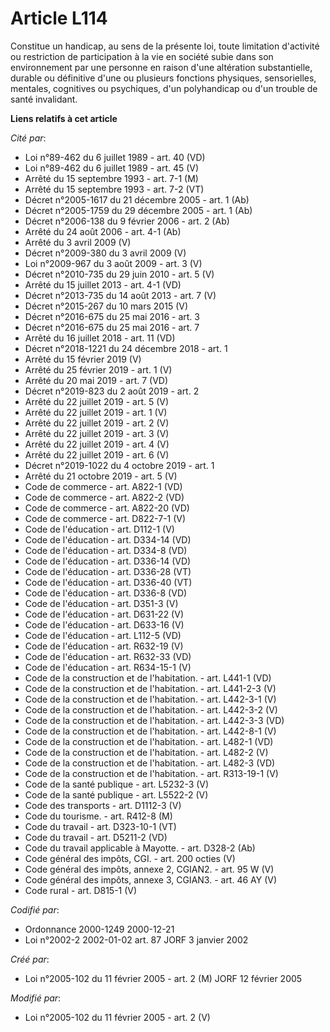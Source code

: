 # Article L114

Constitue un handicap, au sens de la présente loi, toute limitation d'activité ou restriction de participation à la vie en
société subie dans son environnement par une personne en raison d'une altération substantielle, durable ou définitive d'une
ou plusieurs fonctions physiques, sensorielles, mentales, cognitives ou psychiques, d'un polyhandicap ou d'un trouble de
santé invalidant.

**Liens relatifs à cet article**

_Cité par_:

  - Loi n°89-462 du 6 juillet 1989 - art. 40 (VD)
  - Loi n°89-462 du 6 juillet 1989 - art. 45 (V)
  - Arrêté du 15 septembre 1993 - art. 7-1 (M)
  - Arrêté du 15 septembre 1993 - art. 7-2 (VT)
  - Décret n°2005-1617 du 21 décembre 2005 - art. 1 (Ab)
  - Décret n°2005-1759 du 29 décembre 2005 - art. 1 (Ab)
  - Décret n°2006-138 du 9 février 2006 - art. 2 (Ab)
  - Arrêté du 24 août 2006 - art. 4-1 (Ab)
  - Arrêté du 3 avril 2009 (V)
  - Décret n°2009-380 du 3 avril 2009 (V)
  - Loi n°2009-967 du 3 août 2009 - art. 3 (V)
  - Décret n°2010-735 du 29 juin 2010 - art. 5 (V)
  - Arrêté du 15 juillet 2013 - art. 4-1 (VD)
  - Décret n°2013-735 du 14 août 2013 - art. 7 (V)
  - Décret n°2015-267 du 10 mars 2015 (V)
  - Décret n°2016-675 du 25 mai 2016 - art. 3
  - Décret n°2016-675 du 25 mai 2016 - art. 7
  - Arrêté du 16 juillet 2018 - art. 11 (VD)
  - Décret n°2018-1221 du 24 décembre 2018 - art. 1
  - Arrêté du 15 février 2019 (V)
  - Arrêté du 25 février 2019 - art. 1 (V)
  - Arrêté du 20 mai 2019 - art. 7 (VD)
  - Décret n°2019-823 du 2 août 2019 - art. 2
  - Arrêté du 22 juillet 2019 - art. 5 (V)
  - Arrêté du 22 juillet 2019 - art. 1 (V)
  - Arrêté du 22 juillet 2019 - art. 2 (V)
  - Arrêté du 22 juillet 2019 - art. 3 (V)
  - Arrêté du 22 juillet 2019 - art. 4 (V)
  - Arrêté du 22 juillet 2019 - art. 6 (V)
  - Décret n°2019-1022 du 4 octobre 2019 - art. 1
  - Arrêté du 21 octobre 2019 - art. 5 (V)
  - Code de commerce - art. A822-1 (VD)
  - Code de commerce - art. A822-2 (VD)
  - Code de commerce - art. A822-20 (VD)
  - Code de commerce - art. D822-7-1 (V)
  - Code de l'éducation - art. D112-1 (V)
  - Code de l'éducation - art. D334-14 (VD)
  - Code de l'éducation - art. D334-8 (VD)
  - Code de l'éducation - art. D336-14 (VD)
  - Code de l'éducation - art. D336-28 (VT)
  - Code de l'éducation - art. D336-40 (VT)
  - Code de l'éducation - art. D336-8 (VD)
  - Code de l'éducation - art. D351-3 (V)
  - Code de l'éducation - art. D631-22 (V)
  - Code de l'éducation - art. D633-16 (V)
  - Code de l'éducation - art. L112-5 (VD)
  - Code de l'éducation - art. R632-19 (V)
  - Code de l'éducation - art. R632-33 (VD)
  - Code de l'éducation - art. R634-15-1 (V)
  - Code de la construction et de l'habitation. - art. L441-1 (VD)
  - Code de la construction et de l'habitation. - art. L441-2-3 (V)
  - Code de la construction et de l'habitation. - art. L442-3-1 (V)
  - Code de la construction et de l'habitation. - art. L442-3-2 (V)
  - Code de la construction et de l'habitation. - art. L442-3-3 (VD)
  - Code de la construction et de l'habitation. - art. L442-8-1 (V)
  - Code de la construction et de l'habitation. - art. L482-1 (VD)
  - Code de la construction et de l'habitation. - art. L482-2 (V)
  - Code de la construction et de l'habitation. - art. L482-3 (VD)
  - Code de la construction et de l'habitation. - art. R313-19-1 (V)
  - Code de la santé publique - art. L5232-3 (V)
  - Code de la santé publique - art. L5522-2 (V)
  - Code des transports - art. D1112-3 (V)
  - Code du tourisme. - art. R412-8 (M)
  - Code du travail - art. D323-10-1 (VT)
  - Code du travail - art. D5211-2 (VD)
  - Code du travail applicable à Mayotte. - art. D328-2 (Ab)
  - Code général des impôts, CGI. - art. 200 octies (V)
  - Code général des impôts, annexe 2, CGIAN2. - art. 95 W (V)
  - Code général des impôts, annexe 3, CGIAN3. - art. 46 AY (V)
  - Code rural - art. D815-1 (V)

_Codifié par_:

  - Ordonnance 2000-1249 2000-12-21
  - Loi n°2002-2 2002-01-02 art. 87 JORF 3 janvier 2002

_Créé par_:

  - Loi n°2005-102 du 11 février 2005 - art. 2 (M) JORF 12 février 2005

_Modifié par_:

  - Loi n°2005-102 du 11 février 2005 - art. 2 (V)
